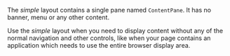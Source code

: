 ﻿The *simple* layout contains a single pane named `ContentPane`.  It has no banner, menu or any other content.  

Use the *simple* layout when you need to display content without any of the normal navigation and other controls, like when your page contains 
an application which needs to use the entire browser display area.